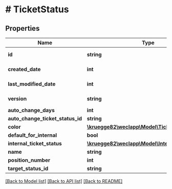 # # TicketStatus

## Properties

Name | Type | Description | Notes
------------ | ------------- | ------------- | -------------
**id** | **string** |  | [optional] [readonly]
**created_date** | **int** |  | [optional] [readonly]
**last_modified_date** | **int** |  | [optional] [readonly]
**version** | **string** |  | [optional] [readonly]
**auto_change_days** | **int** |  | [optional]
**auto_change_ticket_status_id** | **string** |  | [optional]
**color** | [**\kruegge82\weclapp\Model\TicketStatusColor**](TicketStatusColor.md) |  | [optional]
**default_for_internal** | **bool** |  | [optional]
**internal_ticket_status** | [**\kruegge82\weclapp\Model\InternalTicketStatus**](InternalTicketStatus.md) |  | [optional]
**name** | **string** |  | [optional]
**position_number** | **int** |  | [optional]
**target_status_id** | **string** |  | [optional]

[[Back to Model list]](../../README.md#models) [[Back to API list]](../../README.md#endpoints) [[Back to README]](../../README.md)
